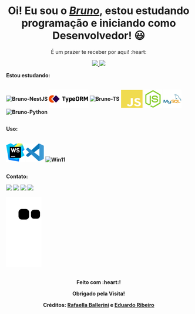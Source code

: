 <div>
  <h1 align="center">Oi! Eu sou o <a href="https://www.linkedin.com/in/brno01oliveira/"><i>Bruno</i></a>, estou estudando programação e iniciando como Desenvolvedor!</a> 😃️</h1>
    <p align="center"> É um prazer te receber por aqui! :heart: </div>
<p>
<div align="center">
  <a href="https://github.com/brno01">
    <img height="150em" src="https://github-readme-stats.vercel.app/api?username=brno01&count_private=true&include_all_commits=true&show_icons=true&theme=monokai&hide_border=false&show_owner=true&&layout=compact&&include_all_commits"/>
    <img height="150em" src="https://github-readme-stats.vercel.app/api/top-langs/?username=brno01&theme=monokai&hide_border=false&&layout=compact&&include_all_commits"/>
  </a>
</div>
<p>

<b>Estou estudando:<b>
<div style="display: inline_block"><br>
  <img align="center" alt="Bruno-NestJS" height="50" width"60" src="https://raw.githubusercontent.com/brno01/devicon/master/icons/nestjs/nestjs-plain.svg">
  <img align="center" alt="TypeORM" height="50" width"60" src="https://raw.githubusercontent.com/typeorm/typeorm/master/resources/logo_big.png">
  <img align="center" alt="Bruno-TS" height="50" width"60" src="https://raw.githubusercontent.com/brno01/devicon/master/icons/typescript/typescript-original.svg">
  <img align="center" alt="Bruno-JS" height="50" width="60" src="https://raw.githubusercontent.com/devicons/devicon/master/icons/javascript/javascript-plain.svg">
  <img align="center" alt="Bruno-Nodejs" height="50" width"60" src="https://raw.githubusercontent.com/devicons/devicon/master/icons/nodejs/nodejs-plain.svg">
  <img align="center" alt="Bruno-mySQL" height="50" width"60" src="https://raw.githubusercontent.com/devicons/devicon/master/icons/mysql/mysql-original-wordmark.svg">
  <img align="center" alt="Bruno-Python" height="50" width"60" src="https://raw.githubusercontent.com/brno01/devicon/master/icons/python/python-original.svg">
</div>

##

<b>Uso:<b>
<div style="display: inline_block"><br>
  <img align="" alt="WebStorm" height="50" width"60" src="https://raw.githubusercontent.com/Kek5chen/devicon/0a06ff51f0a88db2549bd71d63a5c5a2f2dc39d8/icons/webstorm/webstorm-original.svg">
  <img align="" alt="VSCode" height="50" width"60" src="https://raw.githubusercontent.com/devicons/devicon/master/icons/vscode/vscode-original.svg">
  <img align="" alt="Win11" height="50" width"60" src="https://raw.githubusercontent.com/brno01/devicon/master/icons/windows8/windows8-original.svg">
</div>

 ##

 <b>Contato:<b>
<div>
  <a href="https://instagram.com/brn_sts01" target="_blank"><img src="https://img.shields.io/badge/-Instagram-%23E4405F?style=for-the-badge&logo=instagram&logoColor=white" target="_blank"></a>
 <a href="https://discord.gg/UZ6RJgfcEc" target="_blank"><img src="https://img.shields.io/badge/Discord-7289DA?style=for-the-badge&logo=discord&logoColor=white" target="_blank"></a>
  <a href = "mailto:brunohashtagfox@gmail.com"><img src="https://img.shields.io/badge/-Gmail-%23333?style=for-the-badge&logo=gmail&logoColor=white" target="_blank"></a>
  <a href="https://www.linkedin.com/in/brno01oliveira/" target="_blank"><img src="https://img.shields.io/badge/-LinkedIn-%230077B5?style=for-the-badge&logo=linkedin&logoColor=white" target="_blank"></a> 
 
  ![Snake animation](https://github.com/brno01/brno01/blob/output/github-contribution-grid-snake.svg)
 
</div>

 ##

<div align="center">
  <p>Feito com :heart:!
  <p>Obrigado pela Visita!
  <p>Créditos: <a href="https://github.com/rafaballerini">Rafaella Ballerini</a> e <a href="https://github.com/duribeiro">Eduardo Ribeiro</a><p>
  
</div>
